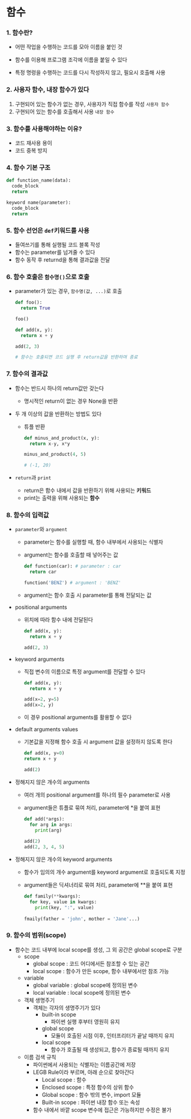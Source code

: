 # 함수

### 1. 함수란?

   - 어떤 작업을 수행하는 코드를 모아 이름을 붙인 것

   - 함수를 이용해 프로그램 조각에 이름을 붙일 수 있다
   - 특정 명령을 수행하는 코드를 다시 작성하지 않고, 필요시 호출해 사용



### 2. 사용자 함수, 내장 함수가 있다
   1. 구현되어 있는 함수가 없는 경우, 사용자가 직접 함수를 작성 `사용자 함수`
   2. 구현되어 있는 함수를 호출해서 사용 `내장 함수`



### 3. 함수를 사용해야하는 이유?
   - 코드 재사용 용이
   - 코드 중복 방지



### 4. 함수 기본 구조

   ```python
   def function_name(data):
     code_block
     return
   
   keyword name(parameter):
     code_block
     return
   ```

   

### 5. 함수 선언은 `def`키워드를 사용
   - 들여쓰기를 통해 실행될 코드 블록 작성
   - 함수는 parameter를 넘겨줄 수 있다
   - 함수 동작 후 returnd을 통해 결과값을 전달



### 6. 함수 호출은 `함수명()`으로 호출

   - parameter가 있는 경우, `함수명(값, ...)`로 호출

     ```python
     def foo():
       return True
     
     foo()
     
     def add(x, y):
       return x + y
     
     add(2, 3)
     
     # 함수는 호출되면 코드 실행 후 return값을 반환하며 종료
     ```

     

### 7. 함수의 결과값

   - 함수는 반드시 하나의 return값만 갖는다

     - 명시적인 return이 없는 경우 None을 반환

   - 두 개 이상의 값을 반환하는 방법도 있다

     - 튜플 반환

       ```python
       def minus_and_product(x, y):
         return x-y, x*y
       
       minus_and_product(4, 5)
       
       # (-1, 20)
       ```

   - `return`과 `print`

     - return은 함수 내에서 값을 반환하기 위해 사용되는 **키워드**
     - print는 출력을 위해 사용되는 **함수**



### 8. 함수의 입력값

   - `parameter`와 `argument`

     - parameter는 함수를 실행할 때, 함수 내부에서 사용되는 식별자

     - argument는 함수를 호출할 때 넣어주는 값

       ```python
       def function(car): # parameter : car
         return car
       
       function('BENZ') # argument : 'BENZ'
       ```

     - argument는 함수 호출 시 parameter를 통해 전달되는 값

   - positional arguments

     - 위치에 따라 함수 내에 전달된다

       ```python
       def add(x, y):
         return x + y
       
       add(2, 3)
       ```

   - keyword arguments

     - 직접 변수의 이름으로 특정 argument를 전달할 수 있다

       ```python
       def add(x, y):
         return x + y
       
       add(x=2, y=5)
       add(x=2, y)
       ```

     - 이 경우 positional arguments를 활용할 수 없다

   - default arguments values

     - 기본값을 지정해 함수 호출 시 argument 값을 설정하지 않도록 한다

       ```python
       def add(x, y=0)
       return x + y
       
       add(2)
       ```
       
     
   - 정해지지 않은 개수의 arguments

     - 여러 개의 positional argument를 하나의 필수 parameter로 사용

     - argument들은 튜플로 묶여 처리, parameter에 *을 붙여 표현
     
          ```python
          def add(*args):
            for arg in args:
              print(arg)
              
          add(2)
          add(2, 3, 4, 5)
          ```
     
   - 정해지지 않은 개수의 keyword arguments

     - 함수가 임의의 개수 argument를 keyword argument로 호출되도록 지정

     - argument들은 딕셔너리로 묶여 처리, parameter에 **을 붙여 표현
     
          ```python
          def family(**kwargs):
            for key, value in kwargs:
              print(key, ":", value)
              
          fmaily(father = 'john', mother = 'Jane'...)
          
          ```
     
          

### 9. 함수의 범위(scope)

- 함수는 코드 내부에 local scope를 생성, 그 외 공간은 global scope로 구분
  - scope
    - global scope : 코드 어디에서든 참조할 수 있는 공간
    - local scope : 함수가 만든 scope, 함수 내부에서만 참조 가능
  - variable
    - global variable : global scope에 정의된 변수
    - local variable : local scope에 정의된 변수
  - 객체 생명주기
    - 객체는 각자의 생명주기가 있다
      - built-in scope
        - 파이썬 실행 후부터 영원히 유지
      - global scope
        - 모듈이 호출된 시점 이후, 인터프리터가 끝날 때까지 유지
      - local scope
        - 함수가 호출될 때 생성되고, 함수가 종료될 때까지 유지
  - 이름 검색 규칙
    - 파이썬에서 사용되는 식별자는 이름공간에 저장
    - LEGB Rule이라 부르며, 아래 순으로 찾아간다
      - Local scope : 함수
      - Enclosed scope : 특정 함수의 상위 함수
      - Global scope : 함수 밖의 변수, import 모듈
      - Built-in scope : 파이썬 내장 함수 또는 속성
    - 함수 내에서 바깥 scope 변수에 접근은 가능하지만 수정은 불가